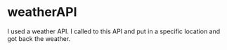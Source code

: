 # weatherAPI
I used a weather API. I called to this API and put in a specific location and got back the weather.
